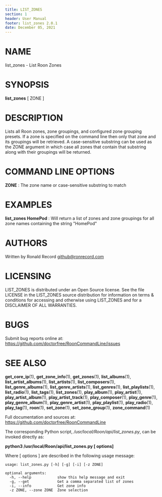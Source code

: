 ```yaml
---
title: LIST_ZONES
section: 1
header: User Manual
footer: list_zones 2.0.1
date: December 05, 2021
---
```

# NAME
list_zones - List Roon Zones

# SYNOPSIS
**list_zones** [ ZONE ]

# DESCRIPTION
Lists all Roon zones, zone groupings, and configured zone grouping presets. If a zone is specified on the command line then only that zone and its groupings will be retrieved. A case-sensitive substring can be used as the ZONE argument in which case all zones that contain that substring along with their groupings will be returned.

# COMMAND LINE OPTIONS
**ZONE**
: The zone name or case-sensitive substring to match

# EXAMPLES
**list_zones HomePod**
: Will return a list of zones and zone groupings for all zone names containing the string "HomePod"

# AUTHORS
Written by Ronald Record github@ronrecord.com

# LICENSING
LIST_ZONES is distributed under an Open Source license.
See the file LICENSE in the LIST_ZONES source distribution
for information on terms &amp; conditions for accessing and
otherwise using LIST_ZONES and for a DISCLAIMER OF ALL WARRANTIES.

# BUGS
Submit bug reports online at: https://github.com/doctorfree/RoonCommandLine/issues

# SEE ALSO
**get_core_ip**(1), **get_zone_info**(1), **get_zones**(1), **list_albums**(1), **list_artist_albums**(1), **list_artists**(1), **list_composers**(1), **list_genre_albums**(1), **list_genre_artists**(1), **list_genres**(1), **list_playlists**(1), **list_radio**(1), **list_tags**(1), **list_zones**(1), **play_album**(1), **play_artist**(1), **play_artist_album**(1), **play_artist_track**(1), **play_composer**(1), **play_genre**(1), **play_genre_album**(1), **play_genre_artist**(1), **play_playlist**(1), **play_radio**(1), **play_tag**(1), **roon**(1), **set_zone**(1), **set_zone_group**(1), **zone_command**(1)

Full documentation and sources at: https://github.com/doctorfree/RoonCommandLine

The corresponding Python script, */usr/local/Roon/api/list_zones.py*,
can be invoked directly as:

**python3 /usr/local/Roon/api/list_zones.py [ options]**

Where [ options ] are described in the following usage message:

~~~~
usage: list_zones.py [-h] [-g] [-i] [-z ZONE]

optional arguments:
  -h, --help            show this help message and exit
  -g, --get             Get a comma separated list of zones
  -i, --info            Get zone info
  -z ZONE, --zone ZONE  Zone selection
~~~~
